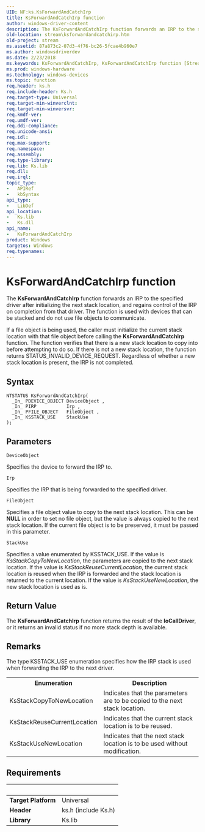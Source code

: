```yaml
---
UID: NF:ks.KsForwardAndCatchIrp
title: KsForwardAndCatchIrp function
author: windows-driver-content
description: The KsForwardAndCatchIrp function forwards an IRP to the specified driver after initializing the next stack location, and regains control of the IRP on completion from that driver.
old-location: stream\ksforwardandcatchirp.htm
old-project: stream
ms.assetid: 87a873c2-07d3-4f76-bc26-5fcae4b960e7
ms.author: windowsdriverdev
ms.date: 2/23/2018
ms.keywords: KsForwardAndCatchIrp, KsForwardAndCatchIrp function [Streaming Media Devices], ks/KsForwardAndCatchIrp, ksfunc_db5ae1e5-b0c8-4703-866f-a3f060e5ffb3.xml, stream.ksforwardandcatchirp
ms.prod: windows-hardware
ms.technology: windows-devices
ms.topic: function
req.header: ks.h
req.include-header: Ks.h
req.target-type: Universal
req.target-min-winverclnt: 
req.target-min-winversvr: 
req.kmdf-ver: 
req.umdf-ver: 
req.ddi-compliance: 
req.unicode-ansi: 
req.idl: 
req.max-support: 
req.namespace: 
req.assembly: 
req.type-library: 
req.lib: Ks.lib
req.dll: 
req.irql: 
topic_type:
-	APIRef
-	kbSyntax
api_type:
-	LibDef
api_location:
-	Ks.lib
-	Ks.dll
api_name:
-	KsForwardAndCatchIrp
product: Windows
targetos: Windows
req.typenames: 
---
```



# KsForwardAndCatchIrp function
The <b>KsForwardAndCatchIrp</b> function forwards an IRP to the specified driver after initializing the next stack location, and regains control of the IRP on completion from that driver. The function is used with devices that can be stacked and do not use file objects to communicate.

If a file object is being used, the caller must initialize the current stack location with that file object before calling the <b>KsForwardAndCatchIrp</b> function. The function verifies that there is a new stack location to copy into before attempting to do so. If there is not a new stack location, the function returns STATUS_INVALID_DEVICE_REQUEST. Regardless of whether a new stack location is present, the IRP is not completed.

## Syntax

````
NTSTATUS KsForwardAndCatchIrp(
  _In_ PDEVICE_OBJECT DeviceObject ,
  _In_ PIRP           Irp ,
  _In_ PFILE_OBJECT   FileObject ,
  _In_ KSSTACK_USE    StackUse 
);
````

## Parameters

`DeviceObject`

Specifies the device to forward the IRP to.

`Irp`

Specifies the IRP that is being forwarded to the specified driver.

`FileObject`

Specifies a file object value to copy to the next stack location. This can be <b>NULL</b> in order to set no file object, but the value is always copied to the next stack location. If the current file object is to be preserved, it must be passed in this parameter.

`StackUse`

Specifies a value enumerated by KSSTACK_USE. If the value is <i>KsStackCopyToNewLocation</i>, the parameters are copied to the next stack location. If the value is <i>KsStackReuseCurrentLocation</i>, the current stack location is reused when the IRP is forwarded and the stack location is returned to the current location. If the value is <i>KsStackUseNewLocation</i>, the new stack location is used as is.


## Return Value

The <b>KsForwardAndCatchIrp</b> function returns the result of the <b>IoCallDriver</b>, or it returns an invalid status if no more stack depth is available.

## Remarks

The type KSSTACK_USE enumeration specifies how the IRP stack is used when forwarding the IRP to the next driver.

<table>
<tr>
<th>Enumeration</th>
<th>Description</th>
</tr>
<tr>
<td>
KsStackCopyToNewLocation

</td>
<td>
Indicates that the parameters are to be copied to the next stack location.

</td>
</tr>
<tr>
<td>
KsStackReuseCurrentLocation

</td>
<td>
Indicates that the current stack location is to be reused.

</td>
</tr>
<tr>
<td>
KsStackUseNewLocation

</td>
<td>
Indicates that the next stack location is to be used without modification.

</td>
</tr>
</table>

## Requirements
| &nbsp; | &nbsp; |
| ---- |:---- |
| **Target Platform** | Universal |
| **Header** | ks.h (include Ks.h) |
| **Library** | Ks.lib |